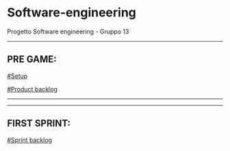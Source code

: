 # Software-engineering

Progetto Software engineering - Gruppo 13
<hr>
<h2> PRE GAME: </h2>
<a href="https://1drv.ms/w/s!Ai7isgMnC7WcjlW-L2QPM5bmjCUM?e=YlQ64J"> #Setup </a>

<a href="https://1drv.ms/w/s!Ai7isgMnC7WcjlfvfPAU61lgjTGR?e=XpiT52"> #Product backlog </a>

<hr>
<hr>

<h2> FIRST SPRINT: </h2>

<a href=" "> #Sprint backlog </a>








